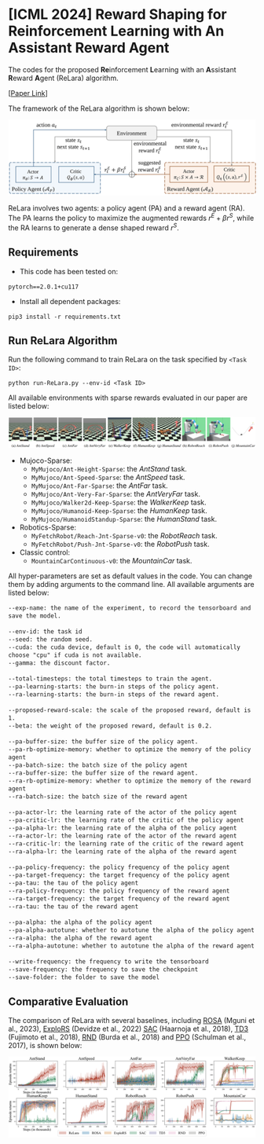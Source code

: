 # [ICML 2024] Reward Shaping for Reinforcement Learning with An Assistant Reward Agent

The codes for the proposed **Re**inforcement **L**earning with an **A**ssistant **R**eward **A**gent (ReLara) algorithm.

[[Paper Link](https://icml.cc/virtual/2024/poster/33703)]

The framework of the ReLara algorithm is shown below:

![The framework of the ReLara algorithm.](./readme-images/framework.svg)

ReLara involves two agents: a policy agent (PA) and a reward agent (RA). The PA learns the policy to maximize the augmented rewards $r^E + \beta r^S$, while the RA learns to generate a dense shaped reward $r^S$. 

## Requirements

- This code has been tested on:
```
pytorch==2.0.1+cu117
```
- Install all dependent packages:
```
pip3 install -r requirements.txt
```

## Run ReLara Algorithm

Run the following command to train ReLara on the task specified by `<Task ID>`:

```
python run-ReLara.py --env-id <Task ID>
```

All available environments with sparse rewards evaluated in our paper are listed below:

![All available environments with sparse rewards](./readme-images/environments.png)

* Mujoco-Sparse:
    - `MyMujoco/Ant-Height-Sparse`: the *AntStand* task.
    - `MyMujoco/Ant-Speed-Sparse`: the *AntSpeed* task.
    - `MyMujoco/Ant-Far-Sparse`: the *AntFar* task.
    - `MyMujoco/Ant-Very-Far-Sparse`: the *AntVeryFar* task.
    - `MyMujoco/Walker2d-Keep-Sparse`: the *WalkerKeep* task.
    - `MyMujoco/Humanoid-Keep-Sparse`: the *HumanKeep* task.
    - `MyMujoco/HumanoidStandup-Sparse`: the *HumanStand* task.
* Robotics-Sparse:
    - `MyFetchRobot/Reach-Jnt-Sparse-v0`: the *RobotReach* task.
    - `MyFetchRobot/Push-Jnt-Sparse-v0`: the *RobotPush* task.
* Classic control:
    - `MountainCarContinuous-v0`: the *MountainCar* task.

All hyper-parameters are set as default values in the code. You can change them by adding arguments to the command line. All available arguments are listed below:

```
--exp-name: the name of the experiment, to record the tensorboard and save the model.

--env-id: the task id
--seed: the random seed.
--cuda: the cuda device, default is 0, the code will automatically choose "cpu" if cuda is not available.
--gamma: the discount factor.

--total-timesteps: the total timesteps to train the agent.
--pa-learning-starts: the burn-in steps of the policy agent.
--ra-learning-starts: the burn-in steps of the reward agent.

--proposed-reward-scale: the scale of the proposed reward, default is 1.
--beta: the weight of the proposed reward, default is 0.2.

--pa-buffer-size: the buffer size of the policy agent.
--pa-rb-optimize-memory: whether to optimize the memory of the policy agent
--pa-batch-size: the batch size of the policy agent
--ra-buffer-size: the buffer size of the reward agent.
--ra-rb-optimize-memory: whether to optimize the memory of the reward agent
--ra-batch-size: the batch size of the reward agent

--pa-actor-lr: the learning rate of the actor of the policy agent
--pa-critic-lr: the learning rate of the critic of the policy agent
--pa-alpha-lr: the learning rate of the alpha of the policy agent
--ra-actor-lr: the learning rate of the actor of the reward agent
--ra-critic-lr: the learning rate of the critic of the reward agent
--ra-alpha-lr: the learning rate of the alpha of the reward agent

--pa-policy-frequency: the policy frequency of the policy agent
--pa-target-frequency: the target frequency of the policy agent
--pa-tau: the tau of the policy agent
--ra-policy-frequency: the policy frequency of the reward agent
--ra-target-frequency: the target frequency of the reward agent
--ra-tau: the tau of the reward agent

--pa-alpha: the alpha of the policy agent
--pa-alpha-autotune: whether to autotune the alpha of the policy agent
--ra-alpha: the alpha of the reward agent
--ra-alpha-autotune: whether to autotune the alpha of the reward agent

--write-frequency: the frequency to write the tensorboard
--save-frequency: the frequency to save the checkpoint
--save-folder: the folder to save the model
```

## Comparative Evaluation

The comparison of ReLara with several baselines, including [ROSA](https://ojs.aaai.org/index.php/AAAI/article/view/26371) (Mguni et al., 2023), [ExploRS](https://proceedings.neurips.cc/paper_files/paper/2022/hash/266c0f191b04cbbbe529016d0edc847e-Abstract-Conference.html) (Devidze et al., 2022) [SAC](https://proceedings.mlr.press/v80/haarnoja18b) (Haarnoja et al., 2018), [TD3](https://proceedings.mlr.press/v80/fujimoto18a.html) (Fujimoto et al., 2018), [RND](https://arxiv.org/abs/1810.12894) (Burda et al., 2018) and [PPO](https://arxiv.org/abs/1707.06347) (Schulman et al., 2017), is shown below:

![Comparison the learning performance of ReLara with the baselines.](./readme-images/comparison-baselines.svg)




